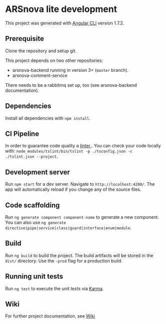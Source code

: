 # ARSnova lite development

This project was generated with [Angular CLI](https://github.com/angular/angular-cli) version 1.7.2.

## Prerequisite

Clone the repository and setup git.

This project depends on two other repositories:
- arsnova-backend running in version 3+ (`master` branch).
- arsnova-comment-service

There needs to be a rabbitmq set up, too (see arsnova-backend documentation).


## Dependencies

Install all dependencies with `npm install`.

## CI Pipeline

In order to guarantee code quality a [linter ](https://palantir.github.io/tslint/).
You can check your code locally with: `node_modules/tslint/bin/tslint -p ./tsconfig.json -c ./tslint.json --project`.

## Development server

Run `npm start` for a dev server. Navigate to `http://localhost:4200/`. The app will automatically reload if you change any of the source files.

## Code scaffolding

Run `ng generate component component-name` to generate a new component. You can also use `ng generate directive|pipe|service|class|guard|interface|enum|module`.

## Build

Run `ng build` to build the project. The build artifacts will be stored in the `dist/` directory. Use the `-prod` flag for a production build.

## Running unit tests

Run `ng test` to execute the unit tests via [Karma](https://karma-runner.github.io).

## Wiki

For further project documentation, see [Wiki](https://git.thm.de/arsnova/arsnova-lite/wikis/home)

